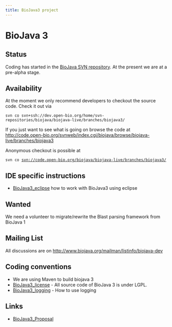 ```yaml
---
title: BioJava3 project
---
```


BioJava 3
=========

Status
------

Coding has started in the [BioJava SVN
repository](CVS_to_SVN_Migration "wikilink"). At the present we are at a
pre-alpha stage.

Availability
------------

At the moment we only recommend developers to checkout the source code.
Check it out via

`svn co svn+ssh://dev.open-bio.org/home/svn-repositories/biojava/biojava-live/branches/biojava3/`

If you just want to see what is going on browse the code at
[<http://code.open-bio.org/svnweb/index.cgi/biojava/browse/biojava-live/branches/biojava3>](http://code.open-bio.org/svnweb/index.cgi/biojava/browse/biojava-live/branches/biojava3)

Anonymous checkout is possible at

`svn co `[`svn://code.open-bio.org/biojava/biojava-live/branches/biojava3/`](svn://code.open-bio.org/biojava/biojava-live/branches/biojava3/)

IDE specific instructions
-------------------------

-   [BioJava3\_eclipse](BioJava3_eclipse "wikilink") how to work with
    BioJava3 using eclipse

Wanted
------

We need a volunteer to migrate/rewrite the Blast parsing framework from
BioJava 1

Mailing List
------------

All discussions are on
[<http://www.biojava.org/mailman/listinfo/biojava-dev>](http://www.biojava.org/mailman/listinfo/biojava-dev)

Coding conventions
------------------

-   We are using Maven to build biojava 3
-   [BioJava3\_license](BioJava3_license "wikilink") - All source code
    of BioJava 3 is under LGPL.
-   [BioJava3\_logging](BioJava3_logging "wikilink") - How to use
    logging

Links
-----

-   [BioJava3\_Proposal](BioJava3_Proposal "wikilink")


